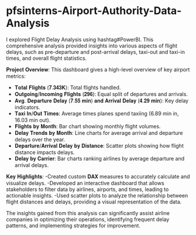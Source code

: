 # pfsinterns-Airport-Authority-Data-Analysis

I explored Flight Delay Analysis using hashtag#PowerBI. This comprehensive analysis provided insights into various aspects of flight delays, such as pre-departure and post-arrival delays, taxi-out and taxi-in times, and overall flight statistics.

𝐏𝐫𝐨𝐣𝐞𝐜𝐭 𝐎𝐯𝐞𝐫𝐯𝐢𝐞𝐰:
This dashboard gives a high-level overview of key airport metrics:
- 𝐓𝐨𝐭𝐚𝐥 𝐅𝐥𝐢𝐠𝐡𝐭𝐬 (𝟕.𝟑𝟒𝟑𝐊): Total flights handled.
- 𝐎𝐮𝐭𝐠𝐨𝐢𝐧𝐠/𝐈𝐧𝐜𝐨𝐦𝐢𝐧𝐠 𝐅𝐥𝐢𝐠𝐡𝐭𝐬 (𝟐𝟗𝟔): Equal split of departures and arrivals.
- 𝐀𝐯𝐠. 𝐃𝐞𝐩𝐚𝐫𝐭𝐮𝐫𝐞 𝐃𝐞𝐥𝐚𝐲 (𝟕.𝟓𝟓 𝐦𝐢𝐧) 𝐚𝐧𝐝 𝐀𝐫𝐫𝐢𝐯𝐚𝐥 𝐃𝐞𝐥𝐚𝐲 (𝟒.𝟐𝟗 𝐦𝐢𝐧): Key delay indicators.
- 𝐓𝐚𝐱𝐢 𝐈𝐧/𝐎𝐮𝐭 𝐓𝐢𝐦𝐞𝐬: Average times planes spend taxiing (6.89 min in, 16.03 min out).
- 𝐅𝐥𝐢𝐠𝐡𝐭𝐬 𝐛𝐲 𝐌𝐨𝐧𝐭𝐡: Bar chart showing monthly flight volumes.
- 𝐃𝐞𝐥𝐚𝐲 𝐓𝐫𝐞𝐧𝐝𝐬 𝐛𝐲 𝐌𝐨𝐧𝐭𝐡:  Line charts for average arrival and departure delays over the year.
- 𝐃𝐞𝐩𝐚𝐫𝐭𝐮𝐫𝐞/𝐀𝐫𝐫𝐢𝐯𝐚𝐥 𝐃𝐞𝐥𝐚𝐲 𝐛𝐲 𝐃𝐢𝐬𝐭𝐚𝐧𝐜𝐞: Scatter plots showing how flight distance impacts delays.
- 𝐃𝐞𝐥𝐚𝐲 𝐛𝐲 𝐂𝐚𝐫𝐫𝐢𝐞𝐫: Bar charts ranking airlines by average departure and arrival delays.

𝐊𝐞𝐲 𝐇𝐢𝐠𝐡𝐥𝐢𝐠𝐡𝐭𝐬:
-Created custom 𝐃𝐀𝐗 measures to accurately calculate and visualize delays.
-Developed an interactive dashboard that allows stakeholders to filter data by airlines, airports, and times, leading to actionable insights.
-Used scatter plots to analyze the relationship between flight distances and delays, providing a visual representation of the data.

The insights gained from this analysis can significantly assist airline companies in optimizing their operations, identifying frequent delay patterns, and implementing strategies for improvement.
